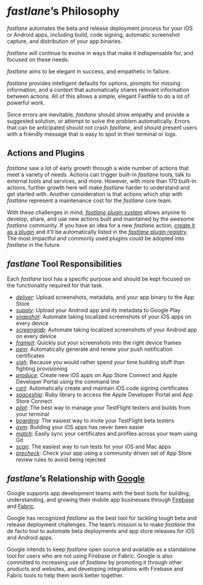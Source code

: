 # _fastlane_’s Philosophy

_fastlane_ automates the beta and release deployment process for your iOS or Android apps, including build, code signing, automatic screenshot capture, and distribution of your app binaries.

_fastlane_ will continue to evolve in ways that make it indispensable for, and focused on these needs.

_fastlane_ aims to be elegant in success, and empathetic in failure.

_fastlane_ provides intelligent defaults for options, prompts for missing information, and a context that automatically shares relevant information between actions. All of this allows a simple, elegant Fastfile to do a lot of powerful work.

Since errors are inevitable, _fastlane_ should show empathy and provide a suggested solution, or attempt to solve the problem automatically. Errors that can be anticipated should not crash _fastlane_, and should present users with a friendly message that is easy to spot in their terminal or logs.

## Actions and Plugins

_fastlane_ saw a lot of early growth through a wide number of actions that meet a variety of needs. Actions can trigger built-in _fastlane_ tools, talk to external tools and services, and more. However, with more than 170 built-in actions, further growth here will make _fastlane_ harder to understand and get started with. Another consideration is that actions which ship with _fastlane_ represent a maintenance cost for the _fastlane_ core team.

With these challenges in mind, [_fastlane_ plugin system](https://fabric.io/blog/introducing-fastlane-plugins/) allows anyone to develop, share, and use new actions built and maintained by the awesome _fastlane_ community. If you have an idea for a new _fastlane_ action, [create it as a plugin](https://docs.fastlane.tools/plugins/create-plugin/) and it’ll be automatically listed in the [_fastlane_ plugin registry](https://docs.fastlane.tools/plugins/available-plugins). The most impactful and commonly used plugins could be adopted into _fastlane_ in the future.

## _fastlane_ Tool Responsibilities

Each _fastlane_ tool has a specific purpose and should be kept focused on the functionality required for that task.

* [_deliver_](https://github.com/fastlane/fastlane/tree/master/deliver): Upload screenshots, metadata, and your app binary to the App Store
* [_supply_](https://github.com/fastlane/fastlane/tree/master/supply): Upload your Android app and its metadata to Google Play
* [_snapshot_](https://github.com/fastlane/fastlane/tree/master/snapshot): Automate taking localized screenshots of your iOS apps on every device
* [_screengrab_](https://github.com/fastlane/fastlane/tree/master/screengrab): Automate taking localized screenshots of your Android app on every device
* [_frameit_](https://github.com/fastlane/fastlane/tree/master/frameit): Quickly put your screenshots into the right device frames
* [_pem_](https://github.com/fastlane/fastlane/tree/master/pem): Automatically generate and renew your push notification certificates
* [_sigh_](https://github.com/fastlane/fastlane/tree/master/sigh): Because you would rather spend your time building stuff than fighting provisioning
* [_produce_](https://github.com/fastlane/fastlane/tree/master/produce): Create new iOS apps on App Store Connect and Apple Developer Portal using the command line
* [_cert_](https://github.com/fastlane/fastlane/tree/master/cert): Automatically create and maintain iOS code signing certificates
* [_spaceship_](https://github.com/fastlane/fastlane/tree/master/spaceship): Ruby library to access the Apple Developer Portal and App Store Connect
* [_pilot_](https://github.com/fastlane/fastlane/tree/master/pilot): The best way to manage your TestFlight testers and builds from your terminal
* [boarding](https://github.com/fastlane/boarding): The easiest way to invite your TestFlight beta testers
* [_gym_](https://github.com/fastlane/fastlane/tree/master/gym): Building your iOS apps has never been easier
* [_match_](https://github.com/fastlane/fastlane/tree/master/match): Easily sync your certificates and profiles across your team using Git
* [_scan_](https://github.com/fastlane/fastlane/tree/master/scan): The easiest way to run tests for your iOS and Mac apps
* [_precheck_](https://github.com/fastlane/fastlane/tree/master/precheck): Check your app using a community driven set of App Store review rules to avoid being rejected

## _fastlane_’s Relationship with [Google](https://google.com)

Google supports app development teams with the best tools for building, understanding, and growing their mobile app businesses through [Firebase](https://firebase.google.com) and [Fabric](https://get.fabric.io/).

Google has recognized _fastlane_ as the best tool for tackling tough beta and release deployment challenges. The team’s mission is to make _fastlane_ the de facto tool to automate beta deployments and app store releases for iOS and Android apps.

Google intends to keep _fastlane_ open source and available as a standalone tool for users who are not using Firebase or Fabric. Google is also committed to increasing use of _fastlane_ by promoting it through other products and websites, and developing integrations with Firebase and Fabric tools to help them work better together.
